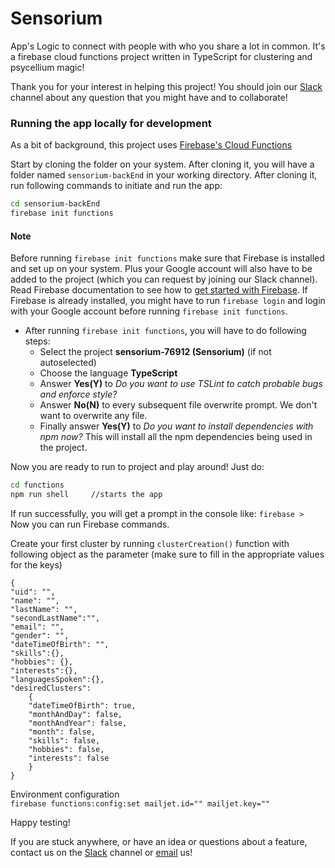 # Sensorium
App's Logic to connect with people with who you share a lot in common. It's a firebase cloud functions project written in TypeScript for clustering and psycellium magic!

Thank you for your interest in helping this project! You should join our [Slack](https://join.slack.com/t/sense8app/shared_invite/enQtMzA3MzIwMDU0NjQ3LWIzMDA1ZTY4OTczMzJiOTU3ZjkwZGFmNTAzODc1ZjBjOWZjNjc4YmVlMjhjNWI3Zjc4OGIwMmEyZWQwY2ZlYjE) channel about any question that you might have and to collaborate!

### Running the app locally for development
As a bit of background, this project uses [Firebase's Cloud Functions](https://firebase.google.com/docs/functions/get-started)

Start by cloning the folder on your system. After cloning it, you will have a folder named ```sensorium-backEnd``` in your working directory. After cloning it, run following commands to initiate and run the app:

```bash
cd sensorium-backEnd
firebase init functions
```
#### Note
Before running ```firebase init functions``` make sure that Firebase is installed and set up on your system. Plus your Google account will also have to be added to the project (which you can request by joining our Slack channel). Read Firebase documentation to see how to [get started with Firebase](https://firebase.google.com/docs/functions/get-started). If Firebase is already installed, you might have to run ```firebase login``` and login with your Google account before running ```firebase init functions```.

* After running ```firebase init functions```, you will have to do following steps:  
	* Select the project **sensorium-76912 (Sensorium)** (if not autoselected)  
	* Choose the language **TypeScript**  
	* Answer **Yes(Y)** to _Do you want to use TSLint to catch probable bugs and enforce style?_
	* Answer **No(N)** to every subsequent file overwrite prompt. We don't want to overwrite any file.
	* Finally answer **Yes(Y)** to _Do you want to install dependencies with npm now?_ This will install all the npm dependencies being used in the project.

Now you are ready to run to project and play around! Just do:
```bash
cd functions
npm run shell     //starts the app
```
If run successfully, you will get a prompt in the console like: ```firebase >```  
Now you can run Firebase commands.

Create your first cluster by running `clusterCreation()` function with following object as the parameter (make sure to fill in the appropriate values for the keys)
```
{ 
"uid": "", 
"name": "",
"lastName": "",
"secondLastName":"",
"email": "",
"gender": "",
"dateTimeOfBirth": "",
"skills":{},
"hobbies": {},
"interests":{},
"languagesSpoken":{},
"desiredClusters": 
	{ 
	"dateTimeOfBirth": true, 
	"monthAndDay": false, 
	"monthAndYear": false,
	"month": false,
	"skills": false,
	"hobbies": false,
	"interests": false 
	}
}
```
Environment configuration  
`firebase functions:config:set mailjet.id="" mailjet.key=""`

Happy testing!

If you are stuck anywhere, or have an idea or questions about a feature, contact us on the [Slack](https://join.slack.com/t/sense8app/shared_invite/enQtMzA3MzIwMDU0NjQ3LWIzMDA1ZTY4OTczMzJiOTU3ZjkwZGFmNTAzODc1ZjBjOWZjNjc4YmVlMjhjNWI3Zjc4OGIwMmEyZWQwY2ZlYjE) channel or [email](info@sensorium.online) us!
